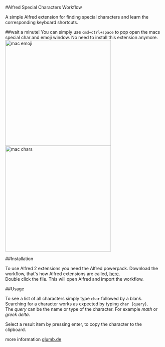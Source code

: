 #Alfred Special Characters Workflow

A simple Alfred extension for finding special characters and learn the corresponding keyboard shortcuts.

##wait a minute!
You can simply use `cmd+ctrl+space` to pop open the macs special char and emoji window. No need to install this extension anymore.
<img width="337" alt="mac emoji" src="https://cloud.githubusercontent.com/assets/3062564/20248180/605afd5e-a9de-11e6-9d26-edec7ed5033e.png">
<img width="337" alt="mac chars" src="https://cloud.githubusercontent.com/assets/3062564/20248181/6077f0f8-a9de-11e6-9231-93e4ba8b1899.png">



##Installation

To use Alfred 2 extensions you need the Alfred powerpack.
Download the workflow, that's how Alfred extensions are called, [here](http://glumb.de/files/special-characters.alfredworkflow).  
Double click the file. This will open Alfred and import the workflow. 

##Usage

To see a list of all characters simply type `char` followed by a blank.
Searching for a character works as expected by typing `char {query}`.  
The *query* can be the name or type of the character. For example *math* or  *greek delta*.

Select a result item by pressing enter, to copy the character to the clipboard.


more information [glumb.de](http://glumb.de/en/alfred2-special-character-keyboard-shortcut-extension)
